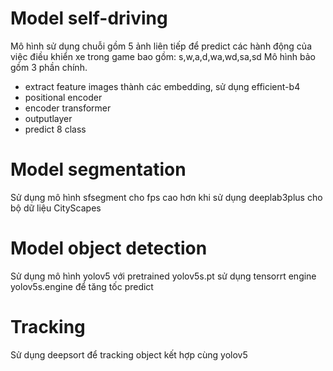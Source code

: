 # Model self-driving
Mô hình sử dụng chuỗi gồm 5 ảnh liên tiếp để predict các hành động của việc điều khiển xe trong game bao gồm: s,w,a,d,wa,wd,sa,sd
Mô hình bảo gồm 3 phần chính.
- extract feature images thành các embedding, sử dụng efficient-b4
- positional encoder
- encoder transformer
- outputlayer
- predict 8 class 
# Model segmentation
Sử dụng mô hình sfsegment cho fps cao hơn khi sử dụng deeplab3plus cho bộ dữ liệu CityScapes
# Model object detection
Sử dụng mô hình yolov5 với pretrained yolov5s.pt sử dụng tensorrt engine yolov5s.engine để tăng tốc predict 
# Tracking
Sử dụng deepsort để tracking object kết hợp cùng yolov5
